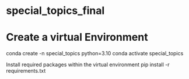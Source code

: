 # special_topics_final


# Create a virtual Environment
conda create -n special_topics python=3.10
conda activate special_topics

Install required packages within the virtual environment
pip install -r requirements.txt